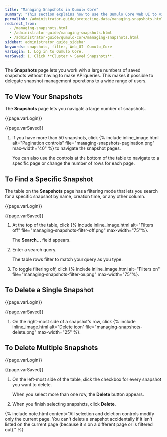 ```yaml
---
title: "Managing Snapshots in Qumulo Core"
summary: "This section explains how to use the Qumulo Core Web UI to view and manage your saved snapshots in Qumulo Core 4.3.3 (and higher)."
permalink: /administrator-guide/protecting-data/managing-snapshots.html
redirect_from:
  - /managing-snapshots.html
  - /administrator-guide/managing-snapshots.html
  - /administrator-guide/qumulo-core/managing-snapshots.html
sidebar: administrator_guide_sidebar
keywords: snapshots, filter, Web_UI, Qumulo_Core
varLogin: 1. Log in to Qumulo Core.
varSaved: 1. Click **Cluster > Saved Snapshots**.
---
```


The **Snapshots** page lets you work with a large numbers of saved snapshots without having to make API queries. This makes it possible to delegate snapshot management operations to a wide range of users.

## To View Your Snapshots
The **Snapshots** page lets you navigate a large number of snapshots.

{{page.varLogin}}

{{page.varSaved}}

1. If you have more than 50 snapshots, click {% include inline_image.html alt="Pagination controls" file="managing-snapshots-pagination.png" max-width="40" %} to navigate the snapshot pages.

   You can also use the controls at the bottom of the table to navigate to a specific page or change the number of rows for each page.

## To Find a Specific Snapshot

The table on the **Snapshots** page has a filtering mode that lets you search for a specific snapshot by name, creation time, or any other column.

{{page.varLogin}}

{{page.varSaved}}

1. At the top of the table, click {% include inline_image.html alt="Filters off" file="managing-snapshots-filter-off.png" max-width="75"%}.

   The **Search...** field appears.

1. Enter a search query.

   The table rows filter to match your query as you type.

1. To toggle filtering off, click {% include inline_image.html alt="Filters on" file="managing-snapshots-filter-on.png" max-width="75"%}.

## To Delete a Single Snapshot

{{page.varLogin}}

{{page.varSaved}}

1. On the right-most side of a snapshot's row, click {% include inline_image.html alt="Delete icon" file="managing-snapshots-delete.png" max-width="25" %}.

## To Delete Multiple Snapshots

{{page.varLogin}}

{{page.varSaved}}

1. On the left-most side of the table, click the checkbox for every snapshot you want to delete.

   When you select more than one row, the **Delete** button appears.

1. When you finish selecting snapshots, click **Delete**.

{% include note.html content="All selection and deletion controls modify only the current page. You can't delete a snapshot accidentally if it isn't listed on the current page (because it is on a different page or is filtered out)." %}
